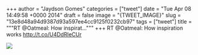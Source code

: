 
+++
author = "Jaydson Gomes"
categories = ["tweet"]
date = "Tue Apr 08 14:49:58 +0000 2014"
draft = false
image = "{TWEET_IMAGE}"
slug = "13e8d48a94d9387d93a597ee4cc9125f0232cb97"
tags = ["tweet"]
title = """RT @Oatmeal: How inspirat..."""
+++
RT @Oatmeal: How inspiration works http://t.co/U4DdRIeCUr

![](/images/tweet-media/453545289954373632-BjWul6aCMAAmkQW.png)